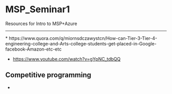 # MSP_Seminar1
Resources for Intro to MSP+Azure 
<hr>
* https://www.quora.com/q/miornsdczawystcn/How-can-Tier-3-Tier-4-engineering-college-and-Arts-college-students-get-placed-in-Google-facebook-Amazon-etc-etc

* https://www.youtube.com/watch?v=gYpNC_tdbQQ


## Competitive programming

* 
